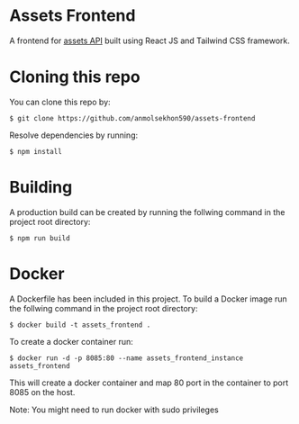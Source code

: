 # Assets Frontend
A frontend for [assets API](https://github.com/anmolsekhon590/assetAPI) built using React JS and Tailwind CSS framework.

# Cloning this repo

You can clone this repo by:

```shell
$ git clone https://github.com/anmolsekhon590/assets-frontend
```

Resolve dependencies by running:
```shell
$ npm install
```

# Building
A production build can be created by running the follwing command in the project root directory:
```shell
$ npm run build
```

# Docker
A Dockerfile has been included in this project. To build a Docker image run the follwing command in the project root directory:

```shell
$ docker build -t assets_frontend .
```

To create a docker container run:
```shell
$ docker run -d -p 8085:80 --name assets_frontend_instance assets_frontend
``` 

This will create a docker container and map 80 port in the container to port 8085 on the host.

Note: You might need to run docker with sudo privileges